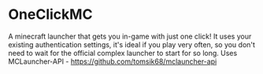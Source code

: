 OneClickMC
===========

A minecraft launcher that gets you in-game with just one click!
It uses your existing authentication settings, it's ideal if you play very often, so you don't need to wait for the official complex launcher to start for so long.
Uses MCLauncher-API - https://github.com/tomsik68/mclauncher-api